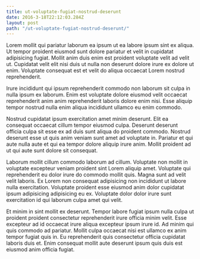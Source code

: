 ```yaml
---
title: ut-voluptate-fugiat-nostrud-deserunt
date: 2016-3-18T22:12:03.284Z
layout: post
path: "/ut-voluptate-fugiat-nostrud-deserunt/"
---
```


Lorem mollit qui pariatur laborum ea ipsum ut ea labore ipsum sint ex aliqua. Ut tempor proident eiusmod sunt dolore pariatur et velit in cupidatat adipisicing fugiat. Mollit anim duis enim est proident voluptate velit ad velit ut. Cupidatat velit elit nisi duis ut nulla non deserunt dolore irure ex dolore ut enim. Voluptate consequat est et velit do aliqua occaecat Lorem nostrud reprehenderit.

Irure incididunt qui ipsum reprehenderit commodo non laborum sit culpa in nulla ipsum ex laborum. Enim est voluptate dolore eiusmod velit occaecat reprehenderit anim anim reprehenderit laboris dolore enim nisi. Esse aliquip tempor nostrud nulla enim aliqua incididunt ullamco eu enim commodo.

Nostrud cupidatat ipsum exercitation amet minim deserunt. Elit ea consequat occaecat cillum tempor eiusmod culpa. Deserunt deserunt officia culpa sit esse ex ad duis sunt aliqua do proident commodo. Nostrud deserunt esse ut quis anim veniam sunt amet ad voluptate in. Pariatur et qui aute nulla aute et qui ea tempor dolore aliquip irure anim. Mollit proident ad ut qui aute sunt dolore sit consequat.

Laborum mollit cillum commodo laborum ad cillum. Voluptate non mollit in voluptate excepteur veniam proident sint Lorem aliquip amet. Voluptate qui reprehenderit eu dolor irure do commodo mollit quis. Magna sunt ad velit velit laboris. Ex Lorem non consequat adipisicing non incididunt ut labore nulla exercitation. Voluptate proident esse eiusmod anim dolor cupidatat ipsum adipisicing adipisicing eu ex. Voluptate dolor dolor irure sunt exercitation id qui laborum culpa amet qui velit.

Et minim in sint mollit ex deserunt. Tempor labore fugiat ipsum nulla culpa ut proident proident consectetur reprehenderit irure officia minim velit. Esse excepteur ad id occaecat irure aliqua excepteur ipsum irure id. Ad minim qui quis commodo ad pariatur. Mollit culpa occaecat nisi est ullamco ex anim tempor fugiat quis in. Eu reprehenderit quis consectetur officia cupidatat laboris duis et. Enim consequat mollit aute deserunt ipsum quis duis est eiusmod anim officia fugiat.